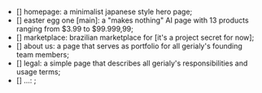 - [] homepage: a minimalist japanese style hero page;
- [] easter egg one [main]: a "makes nothing" AI page with 13 products ranging from $3.99 to $99.999,99;
- [] marketplace: brazilian marketplace for [it's a project secret for now];
- [] about us: a page that serves as portfolio for all gerialy's founding team members;
- [] legal: a simple page that describes all gerialy's responsibilities and usage terms;
- [] ...: ;
